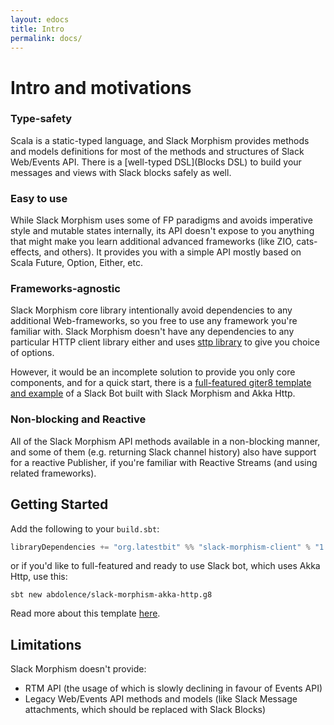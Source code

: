 ```yaml
---
layout: edocs
title: Intro
permalink: docs/
---
```

# Intro and motivations

### Type-safety
Scala is a static-typed language, and Slack Morphism provides methods and models definitions for most of 
the methods and structures of Slack Web/Events API.
There is a [well-typed DSL](Blocks DSL) to build your messages and views with Slack blocks safely as well. 
 
### Easy to use
While Slack Morphism uses some of FP paradigms and avoids imperative style and mutable states internally, 
its API doesn't expose to you anything that might make you learn additional advanced frameworks 
(like ZIO, cats-effects, and others).
It provides you with a simple API mostly based on Scala Future, Option, Either, etc.

### Frameworks-agnostic
Slack Morphism core library intentionally avoid dependencies to any additional Web-frameworks, so 
you free to use any framework you're familiar with.
Slack Morphism doesn't have any dependencies to any particular HTTP client library either 
and uses [sttp library](https://github.com/softwaremill/sttp) to give you choice of options.

However, it would be an incomplete solution to provide you only core components, and for a quick start, 
there is a [full-featured giter8 template and example](https://github.com/abdolence/slack-morphism-akka-http.g8) 
of a Slack Bot built with Slack Morphism and Akka Http. 

### Non-blocking and Reactive
All of the Slack Morphism API methods available in a non-blocking manner, and 
some of them (e.g. returning Slack channel history) also have support for a reactive Publisher,
 if you're familiar with Reactive Streams (and using related frameworks).

## Getting Started
Add the following to your `build.sbt`:

```scala
libraryDependencies += "org.latestbit" %% "slack-morphism-client" % "1.0.1"
```

or if you'd like to full-featured and ready to use Slack bot, which uses Akka Http, use this:

```
sbt new abdolence/slack-morphism-akka-http.g8
```
Read more about this template [here](akka-http).

## Limitations

Slack Morphism doesn't provide:
- RTM API (the usage of which is slowly declining in favour of Events API)
- Legacy Web/Events API methods and models (like Slack Message attachments, which should be replaced with Slack Blocks)
